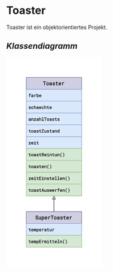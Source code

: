 # Toaster
Toaster ist ein objektorientiertes Projekt.

## ***Klassendiagramm***
<img src="/diagramm/Klassendiagramm.png"  width="50%">
